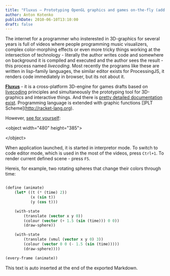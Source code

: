 ```yaml
---
title: "Fluxus — Prototyping OpenGL graphics and games on-the-fly (add Scheme to taste)"
author: Anton Kotenko
publishDate: 2010-06-10T13:10:00
draft: false
---
```


The internet for a programmer who insterested in 3D-graphics for several years is full of videos where people programming music visualizers, complex color-morphing effects or even more tricky things working at the intersection of technology - literally the author writes code and somewhere on background it is compiled and executed and the author sees the result - this process named _livecoding_. Most recently the programs like these are written in lisp-family languages, the similar editor exists for ProcessingJS, it renders code immediately in browser, but its not about it.

[**Fluxus**](http://www.pawfal.org/fluxus/) - it is a cross-platform 3D-engine for games drafts based on [livecoding](http://www.toplap.org) principles and simultaneously the prototyping tool for 3D-graphics and interactive things. And there is [pretty detailed documentation exist](http://www.pawfal.org/fluxus/documentation). Programming language is extended with graphic functions []PLT Scheme](<http://racket-lang.org>).

However, [see for yourself](http://www.youtube.com/watch?v=aTt8r3LhCFM):

<div class="html">

&lt;object width="480" height="385"&gt;

</div>

<div class="html">

&lt;/object&gt;

</div>

When application launched, it is started in interpretor mode. To switch to code editor mode, which is used in the most of the videos, press `Ctrl+1`. To render current defined scene - press `F5`.

Hereis, for example, two rotating spheres that change their colors through time:

```scheme

(define (animate)
    (let* ((t (* (time) 2))
           (x (sin t))
           (y (cos t)))

    (with-state
        (translate (vector x y 0))
        (colour (vector (+ 1.5 (sin (time))) 0 0))
        (draw-sphere))

    (with-state
        (translate (vmul (vector x y 0) 3))
        (colour (vector 0 0 (- 1.5 (sin (time)))))
        (draw-sphere))))

(every-frame (animate))
```


This text is auto inserted at the end of the exported Markdown.
